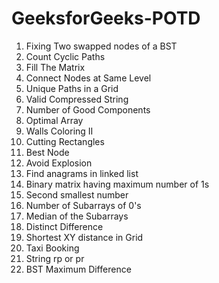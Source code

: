 # GeeksforGeeks-POTD

1. Fixing Two swapped nodes of a BST
2. Count Cyclic Paths
3. Fill The Matrix
4. Connect Nodes at Same Level
5. Unique Paths in a Grid
6. Valid Compressed String
7. Number of Good Components
8. Optimal Array
9. Walls Coloring II
10. Cutting Rectangles
11. Best Node
12. Avoid Explosion
13. Find anagrams in linked list
14. Binary matrix having maximum number of 1s
15. Second smallest number
16. Number of Subarrays of 0's
17. Median of the Subarrays
18. Distinct Difference
19. Shortest XY distance in Grid
20. Taxi Booking
21. String rp or pr
22. BST Maximum Difference

